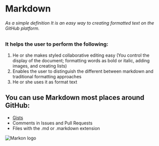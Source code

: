 # Markdown 
######  As a simple definition It is an easy way to creating formatted text on the GitHub platform. 

### It helps the user to perform the following:
1. He or she makes styled collaborative editing easy (You control the display of the document; formatting words as bold or italic, adding images, and creating lists) 
2. Enables the user to distinguish the different between markdown and traditional formatting approaches
3. He or she uses it as format text

## You can use Markdown most places around GitHub:
*	[Gists](https://gist.github.com/)
*	Comments in Issues and Pull Requests
*	Files with the .md or .markdown extension

![Markon logo](https://document360.com/wp-content/uploads/2020/02/Introductory-Guide-to-Markdown-for-Documentation-Writers-01.jpg)

